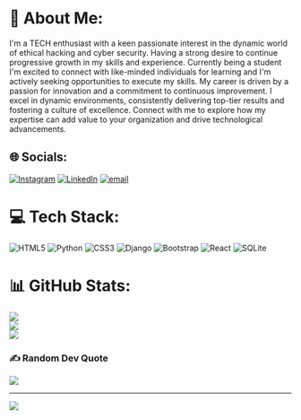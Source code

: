 # 💫 About Me:
I'm a TECH enthusiast with a keen passionate interest in the dynamic world of ethical hacking and cyber security. Having a strong desire to continue progressive growth in my skills and experience.
Currently being a student I'm excited to connect with like-minded individuals for learning and I'm actively seeking opportunities to execute my skills.
My career is driven by a passion for innovation and a commitment to continuous improvement. I excel in dynamic environments, consistently delivering top-tier results and fostering a culture of excellence. Connect with me to explore how my expertise can add value to your organization and drive technological advancements.

## 🌐 Socials:
[![Instagram](https://img.shields.io/badge/Instagram-%23E4405F.svg?logo=Instagram&logoColor=white)](https://instagram.com/anurag_rvnkr) [![LinkedIn](https://img.shields.io/badge/LinkedIn-%230077B5.svg?logo=linkedin&logoColor=white)](https://linkedin.com/in/anu-rvnkr-m416g) [![email](https://img.shields.io/badge/Email-D14836?logo=gmail&logoColor=white)](mailto:anurag.rvnkr@gmail.com) 

# 💻 Tech Stack:
![HTML5](https://img.shields.io/badge/html5-%23E34F26.svg?style=for-the-badge&logo=html5&logoColor=white) ![Python](https://img.shields.io/badge/python-3670A0?style=for-the-badge&logo=python&logoColor=ffdd54) ![CSS3](https://img.shields.io/badge/css3-%231572B6.svg?style=for-the-badge&logo=css3&logoColor=white) ![Django](https://img.shields.io/badge/django-%23092E20.svg?style=for-the-badge&logo=django&logoColor=white) ![Bootstrap](https://img.shields.io/badge/bootstrap-%238511FA.svg?style=for-the-badge&logo=bootstrap&logoColor=white) ![React](https://img.shields.io/badge/react-%2320232a.svg?style=for-the-badge&logo=react&logoColor=%2361DAFB) ![SQLite](https://img.shields.io/badge/sqlite-%2307405e.svg?style=for-the-badge&logo=sqlite&logoColor=white)
# 📊 GitHub Stats:
![](https://github-readme-stats.vercel.app/api?username=anurag-rvnkr1&theme=dark&hide_border=false&include_all_commits=true&count_private=false)<br/>
![](https://nirzak-streak-stats.vercel.app/?user=anurag-rvnkr1&theme=dark&hide_border=false)<br/>
![](https://github-readme-stats.vercel.app/api/top-langs/?username=anurag-rvnkr1&theme=dark&hide_border=false&include_all_commits=true&count_private=false&layout=compact)

### ✍️ Random Dev Quote
![](https://quotes-github-readme.vercel.app/api?type=horizontal&theme=merko)

---
[![](https://visitcount.itsvg.in/api?id=anurag-rvnkr1&icon=6&color=0)](https://visitcount.itsvg.in)

<!-- Proudly created with GPRM ( https://gprm.itsvg.in ) -->
